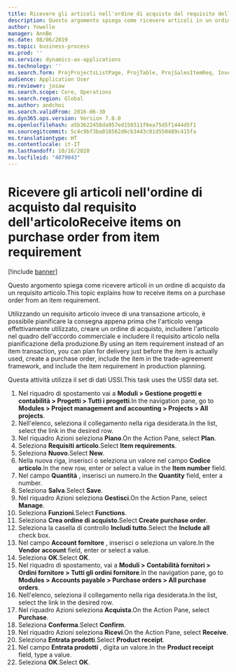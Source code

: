 ```yaml
---
title: Ricevere gli articoli nell'ordine di acquisto dal requisito dell'articolo
description: Questo argomento spiega come ricevere articoli in un ordine di acquisto da un requisito articolo.
author: Yowelle
manager: AnnBe
ms.date: 08/06/2019
ms.topic: business-process
ms.prod: ''
ms.service: dynamics-ax-applications
ms.technology: ''
ms.search.form: ProjProjectsListPage, ProjTable, ProjSalesItemReq, InventItemIdLookupSimple, PurchCreateFromSalesOrder, VendAccountItemLookup, PurchTable, PurchEditLines
audience: Application User
ms.reviewer: josaw
ms.search.scope: Core, Operations
ms.search.region: Global
ms.author: andchoi
ms.search.validFrom: 2016-06-30
ms.dyn365.ops.version: Version 7.0.0
ms.openlocfilehash: a5b3622458da957ed150311f6ea75d5f1444d5f1
ms.sourcegitcommit: 5c4c9bf3ba018562d6cb3443c01d550489c415fa
ms.translationtype: HT
ms.contentlocale: it-IT
ms.lasthandoff: 10/16/2020
ms.locfileid: "4079043"
---
```

# <a name="receive-items-on-purchase-order-from-item-requirement"></a><span data-ttu-id="d1e82-103">Ricevere gli articoli nell'ordine di acquisto dal requisito dell'articolo</span><span class="sxs-lookup"><span data-stu-id="d1e82-103">Receive items on purchase order from item requirement</span></span>

[!include [banner](../../includes/banner.md)]

<span data-ttu-id="d1e82-104">Questo argomento spiega come ricevere articoli in un ordine di acquisto da un requisito articolo.</span><span class="sxs-lookup"><span data-stu-id="d1e82-104">This topic explains how to receive items on a purchase order from an item requirement.</span></span>

<span data-ttu-id="d1e82-105">Utilizzando un requisito articolo invece di una transazione articolo, è possibile pianificare la consegna appena prima che l'articolo venga effettivamente utilizzato, creare un ordine di acquisto, includere l'articolo nel quadro dell'accordo commerciale e includere il requisito articolo nella pianificazione della produzione.</span><span class="sxs-lookup"><span data-stu-id="d1e82-105">By using an item requirement instead of an item transaction, you can plan for delivery just before the item is actually used, create a purchase order, include the item in the trade-agreement framework, and include the item requirement in production planning.</span></span> 

<span data-ttu-id="d1e82-106">Questa attività utilizza il set di dati USSI.</span><span class="sxs-lookup"><span data-stu-id="d1e82-106">This task uses the USSI data set.</span></span>

1. <span data-ttu-id="d1e82-107">Nel riquadro di spostamento vai a **Moduli > Gestione progetti e contabilità > Progetti > Tutti i progetti**.</span><span class="sxs-lookup"><span data-stu-id="d1e82-107">In the navigation pane, go to **Modules > Project management and accounting > Projects > All projects**.</span></span>
2. <span data-ttu-id="d1e82-108">Nell'elenco, seleziona il collegamento nella riga desiderata.</span><span class="sxs-lookup"><span data-stu-id="d1e82-108">In the list, select the link in the desired row.</span></span>
3. <span data-ttu-id="d1e82-109">Nel riquadro Azioni seleziona **Piano**.</span><span class="sxs-lookup"><span data-stu-id="d1e82-109">On the Action Pane, select **Plan**.</span></span>
4. <span data-ttu-id="d1e82-110">Seleziona **Requisiti articolo**.</span><span class="sxs-lookup"><span data-stu-id="d1e82-110">Select **Item requirements**.</span></span>
5. <span data-ttu-id="d1e82-111">Seleziona **Nuovo**.</span><span class="sxs-lookup"><span data-stu-id="d1e82-111">Select **New**.</span></span>
6. <span data-ttu-id="d1e82-112">Nella nuova riga, inserisci o seleziona un valore nel campo **Codice articolo**.</span><span class="sxs-lookup"><span data-stu-id="d1e82-112">In the new row, enter or select a value in the **Item number** field.</span></span>
7. <span data-ttu-id="d1e82-113">Nel campo **Quantità** , inserisci un numero.</span><span class="sxs-lookup"><span data-stu-id="d1e82-113">In the **Quantity** field, enter a number.</span></span>
8. <span data-ttu-id="d1e82-114">Seleziona **Salva**.</span><span class="sxs-lookup"><span data-stu-id="d1e82-114">Select **Save**.</span></span>
9. <span data-ttu-id="d1e82-115">Nel riquadro Azioni seleziona **Gestisci**.</span><span class="sxs-lookup"><span data-stu-id="d1e82-115">On the Action Pane, select **Manage**.</span></span>
10. <span data-ttu-id="d1e82-116">Seleziona **Funzioni**.</span><span class="sxs-lookup"><span data-stu-id="d1e82-116">Select **Functions**.</span></span>
11. <span data-ttu-id="d1e82-117">Seleziona **Crea ordine di acquisto**.</span><span class="sxs-lookup"><span data-stu-id="d1e82-117">Select **Create purchase order**.</span></span>
12. <span data-ttu-id="d1e82-118">Seleziona la casella di controllo **Includi tutto**.</span><span class="sxs-lookup"><span data-stu-id="d1e82-118">Select the **Include all** check box.</span></span>
13. <span data-ttu-id="d1e82-119">Nel campo **Account fornitore** , inserisci o seleziona un valore.</span><span class="sxs-lookup"><span data-stu-id="d1e82-119">In the **Vendor account** field, enter or select a value.</span></span>
14. <span data-ttu-id="d1e82-120">Seleziona **OK**.</span><span class="sxs-lookup"><span data-stu-id="d1e82-120">Select **OK**.</span></span>
15. <span data-ttu-id="d1e82-121">Nel riquadro di spostamento, vai a **Moduli > Contabilità fornitori > Ordini fornitore > Tutti gli ordini fornitore**.</span><span class="sxs-lookup"><span data-stu-id="d1e82-121">In the navigation pane, go to **Modules > Accounts payable > Purchase orders > All purchase orders**.</span></span>
16. <span data-ttu-id="d1e82-122">Nell'elenco, seleziona il collegamento nella riga desiderata.</span><span class="sxs-lookup"><span data-stu-id="d1e82-122">In the list, select the link in the desired row.</span></span>
17. <span data-ttu-id="d1e82-123">Nel riquadro Azioni seleziona **Acquista**.</span><span class="sxs-lookup"><span data-stu-id="d1e82-123">On the Action Pane, select **Purchase**.</span></span>
18. <span data-ttu-id="d1e82-124">Seleziona **Conferma**.</span><span class="sxs-lookup"><span data-stu-id="d1e82-124">Select **Confirm**.</span></span>
19. <span data-ttu-id="d1e82-125">Nel riquadro Azioni seleziona **Ricevi**.</span><span class="sxs-lookup"><span data-stu-id="d1e82-125">On the Action Pane, select **Receive**.</span></span>
20. <span data-ttu-id="d1e82-126">Seleziona **Entrata prodotti**.</span><span class="sxs-lookup"><span data-stu-id="d1e82-126">Select **Product receipt**.</span></span>
21. <span data-ttu-id="d1e82-127">Nel campo **Entrata prodotti** , digita un valore.</span><span class="sxs-lookup"><span data-stu-id="d1e82-127">In the **Product receipt** field, type a value.</span></span>
22. <span data-ttu-id="d1e82-128">Seleziona **OK**.</span><span class="sxs-lookup"><span data-stu-id="d1e82-128">Select **OK**.</span></span>

